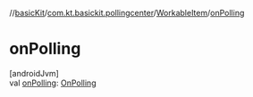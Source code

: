 //[basicKit](../../../index.md)/[com.kt.basickit.pollingcenter](../index.md)/[WorkableItem](index.md)/[onPolling](on-polling.md)

# onPolling

[androidJvm]\
val [onPolling](on-polling.md): [OnPolling](../index.md#-423595054%2FClasslikes%2F2043513891)

